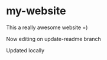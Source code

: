 # my-website

This a really awesome website =)

Now editing on update-readme branch

Updated locally
